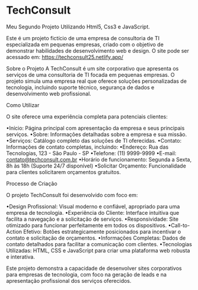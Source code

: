 # TechConsult
Meu Segundo Projeto Utilizando Html5, Css3 e JavaScript.

Este é um projeto fictício de uma empresa de consultoria de TI especializada em pequenas empresas, criado com o objetivo de demonstrar habilidades de desenvolvimento web e design. O site pode ser acessado em: https://techconsult25.netlify.app/

Sobre o Projeto
A TechConsult é um site corporativo que apresenta os serviços de uma consultoria de TI focada em pequenas empresas. O projeto simula uma empresa real que oferece soluções personalizadas de tecnologia, incluindo suporte técnico, segurança de dados e desenvolvimento web profissional.

Como Utilizar

O site oferece uma experiência completa para potenciais clientes:

•Início: Página principal com apresentação da empresa e seus principais serviços.
•Sobre: Informações detalhadas sobre a empresa e sua missão.
•Serviços: Catálogo completo das soluções de TI oferecidas.
•Contato: Informações de contato completas, incluindo:
•Endereço: Rua das Tecnologias, 123 - São Paulo - SP
•Telefone: (11) 9999-9999
•E-mail: contato@techconsult.com.br
•Horário de funcionamento: Segunda a Sexta, 8h às 18h (Suporte 24/7 disponível)
•Solicitar Orçamento: Funcionalidade para clientes solicitarem orçamentos gratuitos.

Processo de Criação

O projeto TechConsult foi desenvolvido com foco em:

•Design Profissional: Visual moderno e confiável, apropriado para uma empresa de tecnologia.
•Experiência do Cliente: Interface intuitiva que facilita a navegação e a solicitação de serviços.
•Responsividade: Site otimizado para funcionar perfeitamente em todos os dispositivos.
•Call-to-Action Efetivo: Botões estrategicamente posicionados para incentivar o contato e solicitação de orçamentos.
•Informações Completas: Dados de contato detalhados para facilitar a comunicação com clientes.
•Tecnologias Utilizadas: HTML, CSS e JavaScript para criar uma plataforma web robusta e interativa.

Este projeto demonstra a capacidade de desenvolver sites corporativos para empresas de tecnologia, com foco na geração de leads e na apresentação profissional dos serviços oferecidos.

